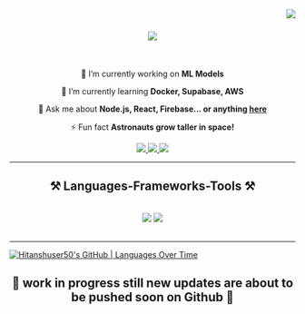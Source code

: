 <img align="right" src="https://visitor-badge.laobi.icu/badge?page_id=Hitanshuser50.Hitanshuser50" />

<h1 align="center">
    <img src="https://readme-typing-svg.herokuapp.com/?font=Righteous&size=35&center=true&vCenter=true&width=500&height=70&duration=4000&lines=Hi+There!+👋;+I'm+Hitansh+Gopani!;" />
</h1>



<br/>

<div align="center">
 
 🔭 I’m currently working on **ML Models**
 
 🌱 I’m currently learning **Docker, Supabase, AWS**

💬 Ask me about **Node.js, React, Firebase... or anything [here](https://github.com/Hitanshuser50/Hitanshuser50/issues)**

⚡ Fun fact **Astronauts grow taller in space!**

 </div>
 
<div align="center"> 
  <a href="mailto:hitansh.gopani@somaiya.edu">
    <img src="https://img.shields.io/badge/Gmail-333333?style=for-the-badge&logo=gmail&logoColor=red" />
  </a>
  <a href="https://www.linkedin.com/in/hitanshgopani/" target="_blank">
    <img src="https://img.shields.io/badge/LinkedIn-0077B5?style=for-the-badge&logo=linkedin&logoColor=white" target="_blank" />
  </a>
  <a href="https://github.com/Hitanshuser50" target="_blank">
     <img src="https://img.shields.io/badge/Portfolio-FF5722?style=for-the-badge&logo=todoist&logoColor=white" target="_blank" /> <!-- sqlite, safari, google-chrome are other good icon options -->
  </a>
</div>

 <hr/>
 
<h2 align="center">⚒️ Languages-Frameworks-Tools ⚒️</h2>
<br/>
<div align="center">
    <img src="https://skillicons.dev/icons?i=react,bootstrap,mui,html,css,vscode,github,figma,tailwind,git,r" />
    <img src="https://skillicons.dev/icons?i=nodejs,python,javascript,typescript,express,firebase,mongodb,c,java,nextjs,mysql,flask" /><br>
</div>

<br/>
<hr/>

[![Hitanshuser50's GitHub | Languages Over Time](https://stats.quine.sh/Hitanshuser50/languages-over-time?theme=dark)](https://quine.sh?utm_source=widgets&utm_campaign=Hitanshuser50)

<div align="center">
  <h2>🐍 work in progress still new updates are about to be pushed soon on Github 🐍</h2>
  <br>
  
